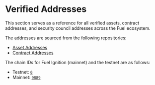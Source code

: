 # Verified Addresses

This section serves as a reference for all verified assets, contract addresses, and security council addresses across the Fuel ecosystem.

The addresses are sourced from the following repositories:

- [Asset Addresses](https://github.com/FuelLabs/verified-assets)
- [Contract Addresses](https://github.com/FuelLabs/fuel-bridge/tree/main/packages/solidity-contracts/deployments)

The chain IDs for Fuel Ignition (mainnet) and the testnet are as follows:

- Testnet: [`0`](https://github.com/FuelLabs/chain-configuration/blob/master/ignition-test/chain_config.json#L41)
- Mainnet: [`9889`](https://github.com/FuelLabs/chain-configuration/blob/master/ignition/chain_config.json#L41)
